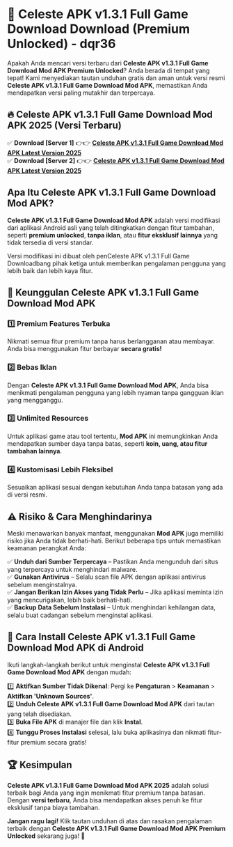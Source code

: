 # 🎯 Celeste APK v1.3.1 Full Game Download  Download (Premium Unlocked) -  dqr36

Apakah Anda mencari versi terbaru dari **Celeste APK v1.3.1 Full Game Download Mod APK Premium Unlocked**? Anda berada di tempat yang tepat! Kami menyediakan tautan unduhan gratis dan aman untuk versi resmi **Celeste APK v1.3.1 Full Game Download Mod APK**, memastikan Anda mendapatkan versi paling mutakhir dan terpercaya.

## 🔥 Celeste APK v1.3.1 Full Game Download Mod APK 2025 (Versi Terbaru)

✅ **Download [Server 1]** 👉👉 [**Celeste APK v1.3.1 Full Game Download Mod APK Latest Version 2025**](https://momento.my/?title=Celeste_APK_v1.3.1_Full_Game_Download)  
✅ **Download [Server 2]** 👉👉 [**Celeste APK v1.3.1 Full Game Download Mod APK Latest Version 2025**](https://momento.my/?title=Celeste_APK_v1.3.1_Full_Game_Download)  

## Apa Itu Celeste APK v1.3.1 Full Game Download Mod APK?

**Celeste APK v1.3.1 Full Game Download Mod APK** adalah versi modifikasi dari aplikasi Android asli yang telah ditingkatkan dengan fitur tambahan, seperti **premium unlocked**, **tanpa iklan**, atau **fitur eksklusif lainnya** yang tidak tersedia di versi standar.

Versi modifikasi ini dibuat oleh penCeleste APK v1.3.1 Full Game Downloadbang pihak ketiga untuk memberikan pengalaman pengguna yang lebih baik dan lebih kaya fitur.

## 🎯 Keunggulan Celeste APK v1.3.1 Full Game Download Mod APK

### 1️⃣ Premium Features Terbuka
Nikmati semua fitur premium tanpa harus berlangganan atau membayar. Anda bisa menggunakan fitur berbayar **secara gratis!**

### 2️⃣ Bebas Iklan
Dengan **Celeste APK v1.3.1 Full Game Download Mod APK**, Anda bisa menikmati pengalaman pengguna yang lebih nyaman tanpa gangguan iklan yang mengganggu.

### 3️⃣ Unlimited Resources
Untuk aplikasi game atau tool tertentu, **Mod APK** ini memungkinkan Anda mendapatkan sumber daya tanpa batas, seperti **koin, uang, atau fitur tambahan lainnya**.

### 4️⃣ Kustomisasi Lebih Fleksibel
Sesuaikan aplikasi sesuai dengan kebutuhan Anda tanpa batasan yang ada di versi resmi.

## ⚠️ Risiko & Cara Menghindarinya

Meski menawarkan banyak manfaat, menggunakan **Mod APK** juga memiliki risiko jika Anda tidak berhati-hati. Berikut beberapa tips untuk memastikan keamanan perangkat Anda:

✅ **Unduh dari Sumber Terpercaya** – Pastikan Anda mengunduh dari situs yang terpercaya untuk menghindari malware.  
✅ **Gunakan Antivirus** – Selalu scan file APK dengan aplikasi antivirus sebelum menginstalnya.  
✅ **Jangan Berikan Izin Akses yang Tidak Perlu** – Jika aplikasi meminta izin yang mencurigakan, lebih baik berhati-hati.  
✅ **Backup Data Sebelum Instalasi** – Untuk menghindari kehilangan data, selalu buat cadangan sebelum menginstal aplikasi.

## 📌 Cara Install Celeste APK v1.3.1 Full Game Download Mod APK di Android

Ikuti langkah-langkah berikut untuk menginstal **Celeste APK v1.3.1 Full Game Download Mod APK** dengan mudah:

1️⃣ **Aktifkan Sumber Tidak Dikenal**: Pergi ke **Pengaturan** > **Keamanan** > **Aktifkan 'Unknown Sources'**.  
2️⃣ **Unduh Celeste APK v1.3.1 Full Game Download Mod APK** dari tautan yang telah disediakan.  
3️⃣ **Buka File APK** di manajer file dan klik **Instal**.  
4️⃣ **Tunggu Proses Instalasi** selesai, lalu buka aplikasinya dan nikmati fitur-fitur premium secara gratis!

## 🏆 Kesimpulan

**Celeste APK v1.3.1 Full Game Download Mod APK 2025** adalah solusi terbaik bagi Anda yang ingin menikmati fitur premium tanpa batasan. Dengan **versi terbaru**, Anda bisa mendapatkan akses penuh ke fitur eksklusif tanpa biaya tambahan.

**Jangan ragu lagi!** Klik tautan unduhan di atas dan rasakan pengalaman terbaik dengan **Celeste APK v1.3.1 Full Game Download Mod APK Premium Unlocked** sekarang juga! 🚀
